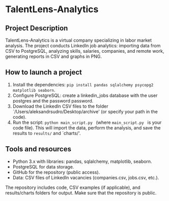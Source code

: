 # TalentLens-Analytics

## Project Description
TalentLens-Analytics is a virtual company specializing in labor market analysis. The project conducts LinkedIn job analytics: importing data from CSV to PostgreSQL, analyzing skills, salaries, companies, and remote work, generating reports in CSV and graphs in PNG.

## How to launch a project
1. Install the dependencies: `pip install pandas sqlalchemy psycopg2 matplotlib seaborn`.
2. Configure PostgreSQL: create a linkedin_jobs database with the user postgres and the password password.
3. Download the LinkedIn CSV files to the folder `/Users/aleksandrsudro/Desktop/archive' (or specify your path in the code).
4. Run the script: `python main_script.py ` (where `main_script.py ` is your code file). This will import the data, perform the analysis, and save the results to `results/` and `charts/'.

## Tools and resources
- Python 3.x with libraries: pandas, sqlalchemy, matplotlib, seaborn.
- PostgreSQL for data storage.
- GitHub for the repository (public access).
- Data: CSV files of LinkedIn vacancies (companies.csv, jobs.csv, etc.).

The repository includes code, CSV examples (if applicable), and results/charts folders for output. Make sure that the repository is public.
